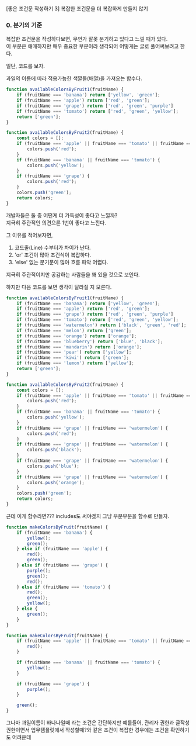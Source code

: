 [좋은 조건문 작성하기 3] 복잡한 조건문을 더 복잡하게 만들지 않기

### 0. 분기의 기준

복잡한 조건문을 작성하다보면, 무언가 잘못 분기하고 있다고 느낄 때가 있다.  
이 부분은 애매하지만 매우 중요한 부분이라 생각되어 어떻게는 글로 풀어써보려고 한다.

일단, 코드를 보자.

과일의 이름에 따라 적용가능한 색깔들(배열)을 가져오는 함수다.

```js
function availableColorsByFruit1(fruitName) {
    if (fruitName === 'banana') return ['yellow', 'green'];
    if (fruitName === 'apple') return ['red', 'green'];
    if (fruitName === 'grape') return ['red', 'green', 'purple']
    if (fruitName === 'tomato') return ['red', 'green', 'yellow'];
    return ['green'];
}

function availableColorsByFruit2(fruitName) {
    const colors = [];
    if (fruitName === 'apple' || fruitName === 'tomato' || fruitName === 'grape') {
        colors.push('red');
    }
    if (fruitName === 'banana' || fruitName === 'tomato') {
        colors.push('yellow');
    }
    if (fruitName === 'grape') {
        colors.push('red');
    }
    colors.push('green');
    return colors;
}
```

개발자들은 둘 중 어떤게 더 가독성이 좋다고 느낄까?  
지극히 주관적인 의견으론 1번이 좋다고 느낀다.

그 이유를 적어보자면,

1. 코드줄(Line) 수부터가 차이가 난다.
2. 'or' 조건이 많아 조건식이 복잡하다.
3. 'else' 없는 분기문이 많아 흐름 파악 어렵다.

지극히 주관적이지만 공감하는 사람들을 꽤 있을 것으로 보인다.

하지만 다음 코드를 보면 생각이 달라질 지 모른다.

```js
function availableColorsByFruit1(fruitName) {
    if (fruitName === 'banana') return ['yellow', 'green'];
    if (fruitName === 'apple') return ['red', 'green'];
    if (fruitName === 'grape') return ['red', 'green', 'purple']
    if (fruitName === 'tomato') return ['red', 'green', 'yellow'];
    if (fruitName === 'watermelon') return ['black', 'green', 'red'];
    if (fruitName === 'melon') return ['green'];
    if (fruitName === 'orange') return ['orange'];
    if (fruitName === 'blueberry') return ['blue', 'black'];
    if (fruitName === 'mandarin') return ['orange'];
    if (fruitName === 'pear') return ['yellow'];
    if (fruitName === 'kiwi') return ['green'];
    if (fruitName === 'lemon') return ['yellow'];
    return ['green'];
}

function availableColorsByFruit2(fruitName) {
    const colors = [];
    if (fruitName === 'apple' || fruitName === 'tomato' || fruitName === 'grape') {
        colors.push('red');
    }
    if (fruitName === 'banana' || fruitName === 'tomato') {
        colors.push('yellow');
    }
    if (fruitName === 'grape' || fruitName === 'watermelon') {
        colors.push('red');
    }
    if (fruitName === 'grape' || fruitName === 'watermelon') {
        colors.push('black');
    }
    if (fruitName === 'grape' || fruitName === 'watermelon') {
        colors.push('blue');
    }
    if (fruitName === 'grape' || fruitName === 'watermelon') {
        colors.push('orange');
    }
    colors.push('green');
    return colors;
}
```

근데 이게 함수라면???
includes도 써야겠지
그냥 부분부분을 함수로 만들자.


```js
function makeColorsByFruit(fruitName) {
    if (fruitName === 'banana') {
        yellow();
        green();
    } else if (fruitName === 'apple') {
        red();
        green();
    } else if (fruitName === 'grape') {
        purple();
        green();
        red();
    } else if (fruitName === 'tomato') {
        red();
        green();
        yellow();
    } else {
        green();
    }
}

function makeColorsByFruit(fruitName) {
    if (fruitName === 'apple' || fruitName === 'tomato' || fruitName === 'grape') {
        red();
    }

    if (fruitName === 'banana' || fruitName === 'tomato') {
        yellow();
    }

    if (fruitName === 'grape') {
        purple();
    }

    green();
}
```



그나마 과일이름이 바나나일때 라는 조건은 간단하지만 예를들어, 관리자 권한과 글작성 권한이면서 업무템플릿에서 작성할때?와 같은 조건이 복잡한 경우에는 조건을 확인하기도 어려운데 